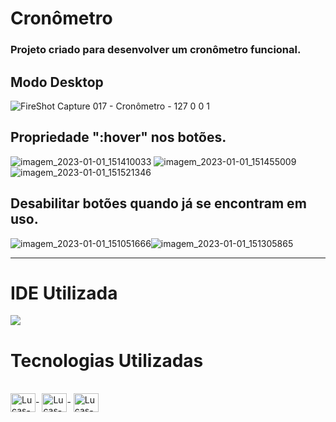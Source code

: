 # Cronômetro

### Projeto criado para desenvolver um cronômetro funcional.

## Modo Desktop 
![FireShot Capture 017 - Cronômetro - 127 0 0 1](https://user-images.githubusercontent.com/115199808/210180632-3b494ec0-10fb-4872-9b54-6fff0f9cbd72.png)

## Propriedade ":hover" nos botões.
![imagem_2023-01-01_151410033](https://user-images.githubusercontent.com/115199808/210180794-9f40cb12-2b7b-40bd-8fda-b91fddd5229a.png)
![imagem_2023-01-01_151455009](https://user-images.githubusercontent.com/115199808/210180805-95aba677-ad5d-4416-94de-73215c3f53af.png)
![imagem_2023-01-01_151521346](https://user-images.githubusercontent.com/115199808/210180819-07401d42-114c-4d16-9258-5a58a7b40cff.png)

## Desabilitar botões quando já se encontram em uso.
![imagem_2023-01-01_151051666](https://user-images.githubusercontent.com/115199808/210180715-89043375-59ac-4f13-9f64-78c3dde016ac.png)![imagem_2023-01-01_151305865](https://user-images.githubusercontent.com/115199808/210180776-3a404a45-242d-4b54-b35b-9bf35008dbd0.png)

<hr>

# IDE Utilizada

<div> 
<img src="https://img.shields.io/badge/Visual_Studio_Code-0078D4?style=for-the-badge&logo=visual%20studio%20code&logoColor=white">
</div>

# Tecnologias Utilizadas
<div style="display: inline_block"><br>
  <img align="center" alt="Lucas-HTML" height="30" width="40" src="https://cdn.jsdelivr.net/gh/devicons/devicon/icons/html5/html5-original.svg">-
  <img align="center" alt="Lucas-CSS" height="30" width="40" src="https://cdn.jsdelivr.net/gh/devicons/devicon/icons/css3/css3-original.svg">-
  <img align="center" alt="Lucas-Js" height="30" width="40" src="https://cdn.jsdelivr.net/gh/devicons/devicon/icons/javascript/javascript-original.svg">
</div>
